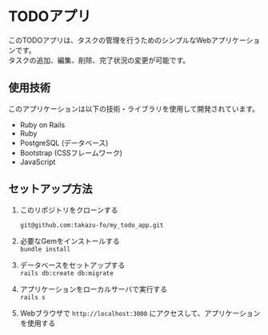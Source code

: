 # TODOアプリ

このTODOアプリは、タスクの管理を行うためのシンプルなWebアプリケーションです。  
タスクの追加、編集、削除、完了状況の変更が可能です。

## 使用技術

このアプリケーションは以下の技術・ライブラリを使用して開発されています。

- Ruby on Rails
- Ruby
- PostgreSQL (データベース)
- Bootstrap (CSSフレームワーク)
- JavaScript

## セットアップ方法

1. このリポジトリをクローンする  

    `git@github.com:takazu-fo/my_todo_app.git`


2. 必要なGemをインストールする  
    `bundle install`


3. データベースをセットアップする  
    `rails db:create db:migrate`


4. アプリケーションをローカルサーバで実行する  
    `rails s`

5. Webブラウザで `http://localhost:3000` にアクセスして、アプリケーションを使用する  




